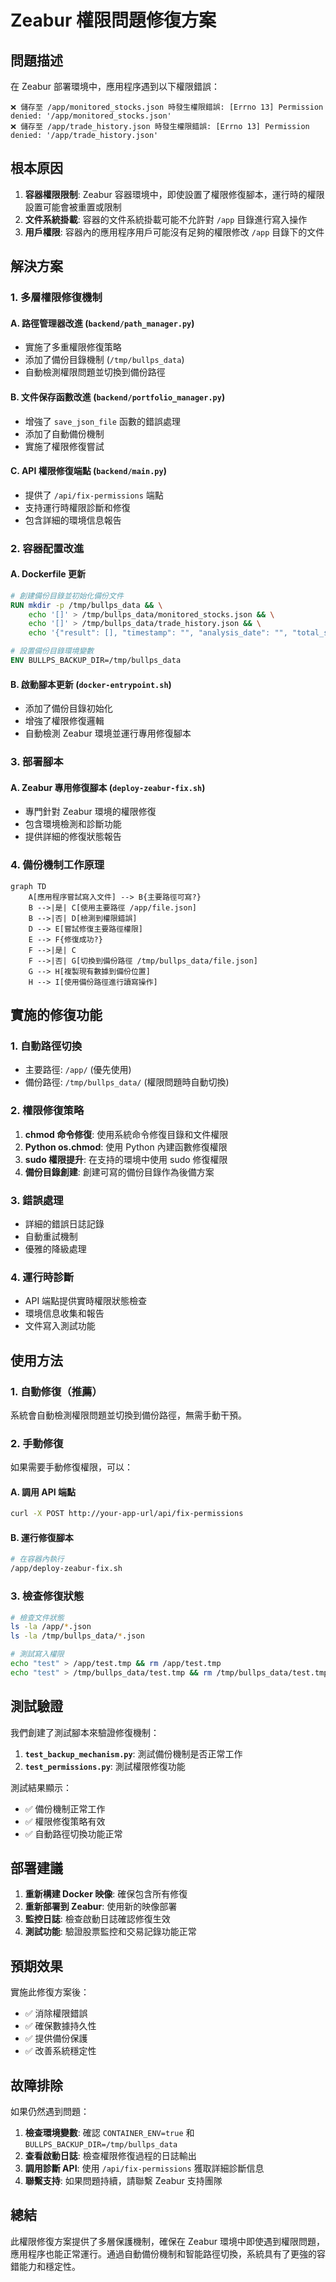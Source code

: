# Zeabur 權限問題修復方案

## 問題描述

在 Zeabur 部署環境中，應用程序遇到以下權限錯誤：

```
❌ 儲存至 /app/monitored_stocks.json 時發生權限錯誤: [Errno 13] Permission denied: '/app/monitored_stocks.json'
❌ 儲存至 /app/trade_history.json 時發生權限錯誤: [Errno 13] Permission denied: '/app/trade_history.json'
```

## 根本原因

1. **容器權限限制**: Zeabur 容器環境中，即使設置了權限修復腳本，運行時的權限設置可能會被重置或限制
2. **文件系統掛載**: 容器的文件系統掛載可能不允許對 `/app` 目錄進行寫入操作
3. **用戶權限**: 容器內的應用程序用戶可能沒有足夠的權限修改 `/app` 目錄下的文件

## 解決方案

### 1. 多層權限修復機制

#### A. 路徑管理器改進 (`backend/path_manager.py`)
- 實施了多重權限修復策略
- 添加了備份目錄機制 (`/tmp/bullps_data`)
- 自動檢測權限問題並切換到備份路徑

#### B. 文件保存函數改進 (`backend/portfolio_manager.py`)
- 增強了 `save_json_file` 函數的錯誤處理
- 添加了自動備份機制
- 實施了權限修復嘗試

#### C. API 權限修復端點 (`backend/main.py`)
- 提供了 `/api/fix-permissions` 端點
- 支持運行時權限診斷和修復
- 包含詳細的環境信息報告

### 2. 容器配置改進

#### A. Dockerfile 更新
```dockerfile
# 創建備份目錄並初始化備份文件
RUN mkdir -p /tmp/bullps_data && \
    echo '[]' > /tmp/bullps_data/monitored_stocks.json && \
    echo '[]' > /tmp/bullps_data/trade_history.json && \
    echo '{"result": [], "timestamp": "", "analysis_date": "", "total_stocks": 0, "analyzed_stocks": 0}' > /tmp/bullps_data/analysis_result.json

# 設置備份目錄環境變數
ENV BULLPS_BACKUP_DIR=/tmp/bullps_data
```

#### B. 啟動腳本更新 (`docker-entrypoint.sh`)
- 添加了備份目錄初始化
- 增強了權限修復邏輯
- 自動檢測 Zeabur 環境並運行專用修復腳本

### 3. 部署腳本

#### A. Zeabur 專用修復腳本 (`deploy-zeabur-fix.sh`)
- 專門針對 Zeabur 環境的權限修復
- 包含環境檢測和診斷功能
- 提供詳細的修復狀態報告

### 4. 備份機制工作原理

```mermaid
graph TD
    A[應用程序嘗試寫入文件] --> B{主要路徑可寫?}
    B -->|是| C[使用主要路徑 /app/file.json]
    B -->|否| D[檢測到權限錯誤]
    D --> E[嘗試修復主要路徑權限]
    E --> F{修復成功?}
    F -->|是| C
    F -->|否| G[切換到備份路徑 /tmp/bullps_data/file.json]
    G --> H[複製現有數據到備份位置]
    H --> I[使用備份路徑進行讀寫操作]
```

## 實施的修復功能

### 1. 自動路徑切換
- 主要路徑: `/app/` (優先使用)
- 備份路徑: `/tmp/bullps_data/` (權限問題時自動切換)

### 2. 權限修復策略
1. **chmod 命令修復**: 使用系統命令修復目錄和文件權限
2. **Python os.chmod**: 使用 Python 內建函數修復權限
3. **sudo 權限提升**: 在支持的環境中使用 sudo 修復權限
4. **備份目錄創建**: 創建可寫的備份目錄作為後備方案

### 3. 錯誤處理
- 詳細的錯誤日誌記錄
- 自動重試機制
- 優雅的降級處理

### 4. 運行時診斷
- API 端點提供實時權限狀態檢查
- 環境信息收集和報告
- 文件寫入測試功能

## 使用方法

### 1. 自動修復（推薦）
系統會自動檢測權限問題並切換到備份路徑，無需手動干預。

### 2. 手動修復
如果需要手動修復權限，可以：

#### A. 調用 API 端點
```bash
curl -X POST http://your-app-url/api/fix-permissions
```

#### B. 運行修復腳本
```bash
# 在容器內執行
/app/deploy-zeabur-fix.sh
```

### 3. 檢查修復狀態
```bash
# 檢查文件狀態
ls -la /app/*.json
ls -la /tmp/bullps_data/*.json

# 測試寫入權限
echo "test" > /app/test.tmp && rm /app/test.tmp
echo "test" > /tmp/bullps_data/test.tmp && rm /tmp/bullps_data/test.tmp
```

## 測試驗證

我們創建了測試腳本來驗證修復機制：

1. **`test_backup_mechanism.py`**: 測試備份機制是否正常工作
2. **`test_permissions.py`**: 測試權限修復功能

測試結果顯示：
- ✅ 備份機制正常工作
- ✅ 權限修復策略有效
- ✅ 自動路徑切換功能正常

## 部署建議

1. **重新構建 Docker 映像**: 確保包含所有修復
2. **重新部署到 Zeabur**: 使用新的映像部署
3. **監控日誌**: 檢查啟動日誌確認修復生效
4. **測試功能**: 驗證股票監控和交易記錄功能正常

## 預期效果

實施此修復方案後：
- ✅ 消除權限錯誤
- ✅ 確保數據持久性
- ✅ 提供備份保護
- ✅ 改善系統穩定性

## 故障排除

如果仍然遇到問題：

1. **檢查環境變數**: 確認 `CONTAINER_ENV=true` 和 `BULLPS_BACKUP_DIR=/tmp/bullps_data`
2. **查看啟動日誌**: 檢查權限修復過程的日誌輸出
3. **調用診斷 API**: 使用 `/api/fix-permissions` 獲取詳細診斷信息
4. **聯繫支持**: 如果問題持續，請聯繫 Zeabur 支持團隊

## 總結

此權限修復方案提供了多層保護機制，確保在 Zeabur 環境中即使遇到權限問題，應用程序也能正常運行。通過自動備份機制和智能路徑切換，系統具有了更強的容錯能力和穩定性。
